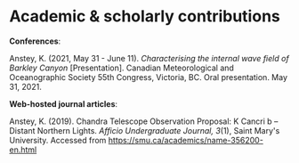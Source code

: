 # Academic &amp; scholarly contributions

**Conferences**:

Anstey, K. (2021, May 31 - June 11). _Characterising the internal wave field of Barkley Canyon_ [Presentation]. Canadian Meteorological and Oceanographic Society 55th Congress, Victoria, BC. Oral presentation. May 31, 2021.

**Web-hosted journal articles**:

Anstey, K. (2019). Chandra Telescope Observation Proposal: K Cancri b – Distant Northern Lights. *Afficio Undergraduate Journal, 3*(1), Saint Mary's University. Accessed from https://smu.ca/academics/name-356200-en.html
